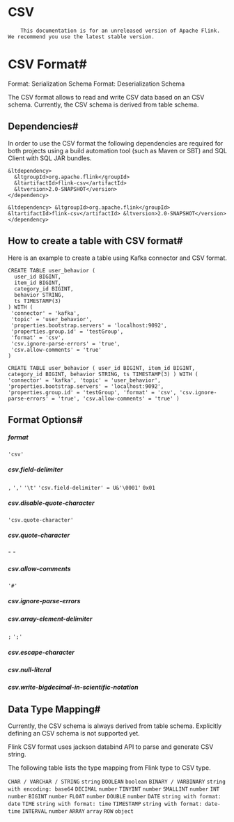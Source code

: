 # CSV


> 
        This documentation is for an unreleased version of Apache Flink. We recommend you use the latest stable version.
    


# CSV Format#



Format: Serialization Schema
Format: Deserialization Schema


The CSV format allows to read and write CSV data based on an CSV schema. Currently, the CSV schema is derived from table schema.


## Dependencies#


In order to use the CSV format the following
dependencies are required for both projects using a build automation tool (such as Maven or SBT)
and SQL Client with SQL JAR bundles.


```
&ltdependency>
  &ltgroupId>org.apache.flink</groupId>
  &ltartifactId>flink-csv</artifactId>
  &ltversion>2.0-SNAPSHOT</version>
</dependency>
```

`&ltdependency>
  &ltgroupId>org.apache.flink</groupId>
  &ltartifactId>flink-csv</artifactId>
  &ltversion>2.0-SNAPSHOT</version>
</dependency>`

## How to create a table with CSV format#


Here is an example to create a table using Kafka connector and CSV format.


```
CREATE TABLE user_behavior (
  user_id BIGINT,
  item_id BIGINT,
  category_id BIGINT,
  behavior STRING,
  ts TIMESTAMP(3)
) WITH (
 'connector' = 'kafka',
 'topic' = 'user_behavior',
 'properties.bootstrap.servers' = 'localhost:9092',
 'properties.group.id' = 'testGroup',
 'format' = 'csv',
 'csv.ignore-parse-errors' = 'true',
 'csv.allow-comments' = 'true'
)

```

`CREATE TABLE user_behavior (
  user_id BIGINT,
  item_id BIGINT,
  category_id BIGINT,
  behavior STRING,
  ts TIMESTAMP(3)
) WITH (
 'connector' = 'kafka',
 'topic' = 'user_behavior',
 'properties.bootstrap.servers' = 'localhost:9092',
 'properties.group.id' = 'testGroup',
 'format' = 'csv',
 'csv.ignore-parse-errors' = 'true',
 'csv.allow-comments' = 'true'
)
`

## Format Options#


##### format

`'csv'`

##### csv.field-delimiter

`,`
`','`
`'\t'`
`'csv.field-delimiter' = U&'\0001'`
`0x01`

##### csv.disable-quote-character

`'csv.quote-character'`

##### csv.quote-character

`"`
`"`

##### csv.allow-comments

`'#'`

##### csv.ignore-parse-errors


##### csv.array-element-delimiter

`;`
`';'`

##### csv.escape-character


##### csv.null-literal


##### csv.write-bigdecimal-in-scientific-notation


## Data Type Mapping#


Currently, the CSV schema is always derived from table schema. Explicitly defining an CSV schema is not supported yet.


Flink CSV format uses jackson databind API to parse and generate CSV string.


The following table lists the type mapping from Flink type to CSV type.

`CHAR / VARCHAR / STRING`
`string`
`BOOLEAN`
`boolean`
`BINARY / VARBINARY`
`string with encoding: base64`
`DECIMAL`
`number`
`TINYINT`
`number`
`SMALLINT`
`number`
`INT`
`number`
`BIGINT`
`number`
`FLOAT`
`number`
`DOUBLE`
`number`
`DATE`
`string with format: date`
`TIME`
`string with format: time`
`TIMESTAMP`
`string with format: date-time`
`INTERVAL`
`number`
`ARRAY`
`array`
`ROW`
`object`